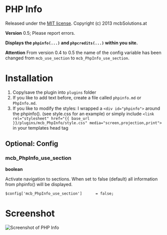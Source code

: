 PHP Info
===============================================================

Released under the [MIT license](http://opensource.org/licenses/MIT). Copyright (c) 2013 mcbSolutions.at

**Version** 0.5; Please report errors.

**Displays the `phpinfo(...)` and `phpcredits(...)` within you site.**

**Attention** From version 0.4 to 0.5 the name of the config variable has been changed from `mcb_use_section` to `mcb_PhpInfo_use_section`.

Installation
===============================================================
1. Copy/save the plugin into `plugins` folder
2. If you like to add text before, create a file called `phpinfo.md` or `PhpInfo.md`.
3. If you like to modify the styles: I wrapped a `<div id="phpinfo">` around the phpinfo().
   (see style.css for an example) or simply include
   `<link rel="stylesheet" href="{{ base_url }}/plugins/mcb_PhpInfo/style.css" media="screen,projection,print">`
   in your templates head tag

Optional: Config
-----------------------------------------------------------------------------

### mcb_PhpInfo_use_section
**boolean**

Activate navigation to sections. When set to false (default) all information from phpinfo() will be displayed.

	$config['mcb_PhpInfo_use_section']		= false;
	



Screenshot
===============================================================
![Screenshot of PHP Info](./Screenshot.png)